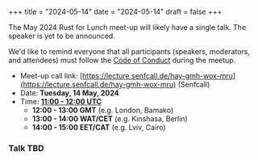 +++
title = "2024-05-14"
date = "2024-05-14"
draft = false
+++

The May 2024 Rust for Lunch meet-up will likely have a single talk. The speaker
is yet to be announced.

We'd like to remind everyone that all participants (speakers, moderators, and
attendees) must follow the [Code of Conduct](@/about.md#code-of-conduct) during
the meetup.

- Meet-up call link: [https://lecture.senfcall.de/hay-gmh-wox-mru](https://lecture.senfcall.de/hay-gmh-wox-mru) (Senfcall)
- Date: **Tuesday, 14 May, 2024**
- Time: [**11:00 - 12:00 UTC**](https://everytimezone.com/s/95f21b71)
  - **12:00 - 13:00 GMT** (e.g. London, Bamako)
  - **13:00 - 14:00 WAT/CET** (e.g. Kinshasa, Berlin)
  - **14:00 - 15:00 EET/CAT** (e.g. Lviv, Cairo)

### Talk TBD
